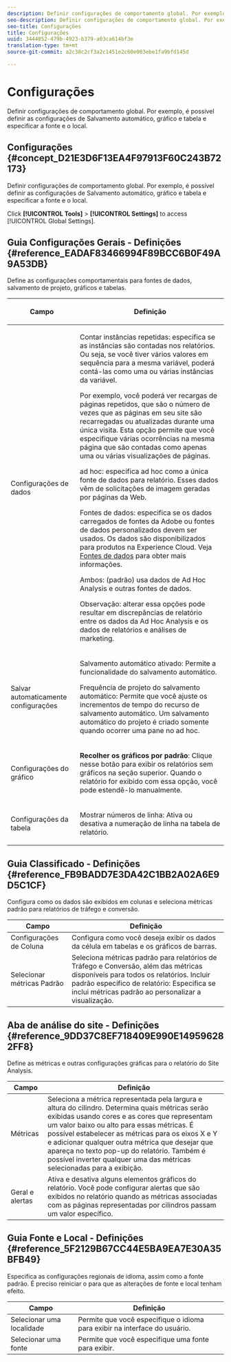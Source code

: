 ```yaml
---
description: Definir configurações de comportamento global. Por exemplo, é possível definir as configurações de Salvamento automático, gráfico e tabela e especificar a fonte e o local.
seo-description: Definir configurações de comportamento global. Por exemplo, é possível definir as configurações de Salvamento automático, gráfico e tabela e especificar a fonte e o local.
seo-title: Configurações
title: Configurações
uuid: 3444052-479b-4923-b379-a03ca614bf3e
translation-type: tm+mt
source-git-commit: a2c38c2cf3a2c1451e2c60e003ebe1fa9bfd145d

---
```



# Configurações

Definir configurações de comportamento global. Por exemplo, é possível definir as configurações de Salvamento automático, gráfico e tabela e especificar a fonte e o local.

## Configurações {#concept_D21E3D6F13EA4F97913F60C243B72173}

Definir configurações de comportamento global. Por exemplo, é possível definir as configurações de Salvamento automático, gráfico e tabela e especificar a fonte e o local.

Click **[!UICONTROL Tools]** &gt; **[!UICONTROL Settings]** to access [!UICONTROL Global Settings].

## Guia Configurações Gerais - Definições {#reference_EADAF83466994F89BCC6B0F49A9A53DB}

Define as configurações comportamentais para fontes de dados, salvamento de projeto, gráficos e tabelas.

<!-- 

r_dsc_general_settings.xml

 -->

<table id="table_C18A0F1C9E214EB585A29801BA2400F8"> 
 <thead> 
  <tr> 
   <th colname="col1" class="entry"> <p>Campo </p> </th> 
   <th colname="col2" class="entry"> <p>Definição </p> </th> 
  </tr> 
 </thead>
 <tbody> 
  <tr> 
   <td colname="col1"> <p> Configurações de dados </p> </td> 
   <td colname="col2"> <p> <span class="uicontrol"> Contar instâncias repetidas</span>: especifica se as instâncias são contadas nos relatórios. Ou seja, se você tiver vários valores em sequência para a mesma variável, poderá contá-las como uma ou várias instâncias da variável. </p> <p>Por exemplo, você poderá ver recargas de páginas repetidos, que são o número de vezes que as páginas em seu site são recarregadas ou atualizadas durante uma única visita. Esta opção permite que você especifique várias ocorrências na mesma página que são contadas como apenas uma ou várias visualizações de páginas. </p> <p> <span class="uicontrol"> <span class="keyword"> ad hoc</span></span>: especifica <span class="keyword">ad hoc</span> como a única fonte de dados para relatório. Esses dados vêm de solicitações de imagem geradas por páginas da Web. </p> <p> <span class="uicontrol"> <span class="keyword"> Fontes de dados</span></span>: especifica se os dados carregados de fontes da Adobe ou fontes de dados personalizados devem ser usados. Os dados são disponibilizados para produtos na <span class="keyword">Experience Cloud</span>. Veja <a href="https://marketing.adobe.com/resources/help/en_US/sc/datasources/index.html" scope="external" format="html">Fontes de dados</a> para obter mais informações. </p> <p> <span class="uicontrol"> Ambos</span>: (padrão) usa dados de <span class="keyword">Ad Hoc Analysis</span> e outras fontes de dados. </p> <p>Observação: alterar essa opções pode resultar em discrepâncias de relatório entre os dados da <span class="keyword">Ad Hoc Analysis</span> e os dados de <span class="keyword">relatórios e análises de marketing.</span> </p> </td> 
  </tr> 
  <tr> 
   <td colname="col1"> <p> Salvar automaticamente configurações </p> </td> 
   <td colname="col2"> <p> <span class="uicontrol"> Salvamento automático ativado</span>: Permite a funcionalidade do salvamento automático. </p> <p> <span class="uicontrol"> Frequência de projeto do salvamento automático</span>: Permite que você ajuste os incrementos de tempo do recurso de salvamento automático. Um salvamento automático do projeto é criado somente quando ocorrer uma pane no ad hoc. </p> </td> 
  </tr> 
  <tr> 
   <td colname="col1"> <p> Configurações do gráfico </p> </td> 
   <td colname="col2"> <p><b>Recolher os gráficos por padrão</b>: Clique nesse botão para exibir os relatórios sem gráficos na seção superior. Quando o relatório for exibido com essa opção, você pode estendê-lo manualmente. </p> </td> 
  </tr> 
  <tr> 
   <td colname="col1"> <p> Configurações da tabela </p> </td> 
   <td colname="col2"> <p> <span class="uicontrol"> Mostrar números de linha</span>: Ativa ou desativa a numeração de linha na tabela de relatório. </p> </td> 
  </tr> 
 </tbody> 
</table>

## Guia Classificado - Definições {#reference_FB9BADD7E3DA42C1BB2A02A6E9D5C1CF}

Configura como os dados são exibidos em colunas e seleciona métricas padrão para relatórios de tráfego e conversão.

<!-- 

r_dsc_ranked_tab.xml

 -->

| Campo | Definição |
|--- |--- |
| Configurações de Coluna | Configura como você deseja exibir os dados da célula em tabelas e os gráficos de barras. |
| Selecionar métricas Padrão | Seleciona métricas padrão para relatórios de Tráfego e Conversão, além das métricas disponíveis para todos os relatórios.    Incluir padrão específico de relatório: Especifica se inclui métricas padrão ao personalizar a visualização. |

## Aba de análise do site - Definições {#reference_9DD37C8EF718409E990E149596282FF8}

Define as métricas e outras configurações gráficas para o relatório do Site Analysis.

<!-- 

r_dsc_site_analysis_tab.xml

 -->

| Campo | Definição |
|--- |--- |
| Métricas | Seleciona a métrica representada pela largura e altura do cilindro. Determina quais métricas serão exibidas usando cores e as cores que representam um valor baixo ou alto para essas métricas. É possível estabelecer as métricas para os eixos X e Y e adicionar qualquer outra métrica que desejar que apareça no texto pop-up do relatório. Também é possível inverter qualquer uma das métricas selecionadas para a exibição. |
| Geral e alertas | Ativa e desativa alguns elementos gráficos do relatório. Você pode configurar alertas que são exibidos no relatório quando as métricas associadas com as páginas representadas por cilindros passam um valor específico. |

## Guia Fonte e Local - Definições {#reference_5F2129B67CC44E5BA9EA7E30A35BFB49}

Especifica as configurações regionais de idioma, assim como a fonte padrão. É preciso reiniciar o para que as alterações de fonte e local tenham efeito.

<!-- 

r_dsc_font_locale.xml

 -->

| Campo | Definição |
|--- |--- |
| Selecionar uma localidade | Permite que você especifique o idioma para exibir na interface do usuário. |
| Selecionar uma fonte | Permite que você especifique uma fonte para exibir. |
